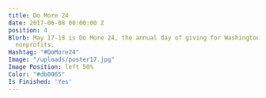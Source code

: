 ```yaml
---
title: Do More 24
date: 2017-06-08 00:00:00 Z
position: 4
Blurb: May 17-18 is Do More 24, the annual day of giving for Washington, DC, area
  nonprofits.
Hashtag: "#DoMore24"
Image: "/uploads/poster17.jpg"
Image Position: left 50%
Color: "#db0065"
Is Finished: 'Yes'
---
```



